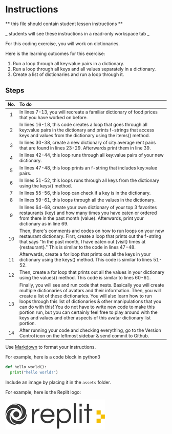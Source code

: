 # Instructions  

  ** this file should contain student lesson instructions **

  _ students will see these instructions in a read-only workspace tab _

For this coding exercise, you will work on dictionaries.

Here is the learning outcomes for this exercise:
  1. Run a loop through all key:value pairs in a dictionary.
  2. Run a loop through all keys and all values separately in a dictionary.
  3. Create a list of dictionaries and run a loop through it.

## Steps
No.| To do
:-:|:-
1| In lines 7-13, you will recreate a familiar dictionary of food prices that you have worked on before.
2| In lines 16-18, this code creates a loop that goes through all key:value pairs in the dictionary and prints f-strings that access keys and values from the dictionary using the items() method.
3| In lines 30-38, create a new dictionary of city:average rent pairs that are found in lines 23-29. Afterwards print them in line 39.
4| In lines 42-44, this loop runs through all key:value pairs of your new dictionary.
5| In lines 47-48, this loop prints an f-string that includes key:value pairs. 
6| In lines 51-52, this loops runs through all keys from the dictionary using the keys() method.
7| In lines 55-56, this loop can check if a key is in the dictionary.
8| In lines 59-61, this loops through all the values in the dictionary.
9| In lines 64-68, create your own dictionary of your top 3 favorites restaurants (key) and how many times you have eaten or ordered from there in the past month (value). Afterwards, print your dictionary as in line 69.
10| Then, there's comments and codes on how to run loops on your new restaurant dictionary. First, create a loop that prints out the f-string that says "In the past month, I have eaten out {visit} times at {restaurant}." This is similar to the code  in lines 47-48.
11| Afterwards, create a for loop that prints out all the keys in your dictionary using the keys() method. This code is similar to lines 51-52.
12| Then, create a for loop that prints out all the values in your dictionary using the values() method. This code is similar to lines 60-61.
13| Finally, you will see and run code that nests. Basically you will create multiple dictionaries of avatars and their information. Then, you will create a list of these dictionaries. You will also learn how to run loops through this list of dictionaries & other manipulations that you can do with this! You do not have to write new code to make this portion run, but you can certainly feel free to play around with the keys and values and other aspects of this avatar dictionary list portion.
14| After running your code and checking everything, go to the Version Control icon on the leftmost sidebar & send commit to Github.

  Use [Markdown](https://gist.github.com/cuonggt/9b7d08a597b167299f0d) to format your instructions.

  For example, here is a code block in python3
```python
def hello_world():
  print("hello world!")
```


  Include an image by placing it in the `assets` folder.

  For example, here is the Replit logo:

  ![alt text](assets/logo.png)
  
  